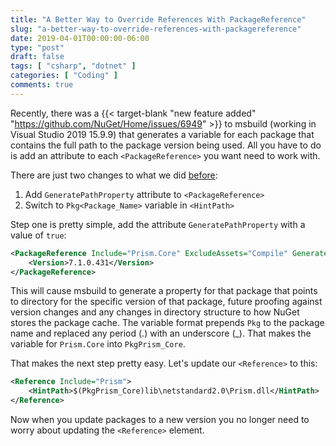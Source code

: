```yaml
---
title: "A Better Way to Override References With PackageReference"
slug: "a-better-way-to-override-references-with-packagereference"
date: 2019-04-01T00:00:00-06:00
type: "post"
draft: false
tags: [ "csharp", "dotnet" ]
categories: [ "Coding" ]
comments: true
---
```


Recently, there was a {{< target-blank "new feature added" "https://github.com/NuGet/Home/issues/6949" >}} to msbuild (working in Visual Studio 2019 15.9.9) that generates a variable for each package that contains the full path to the package version being used. All you have to do is add an attribute to each `<PackageReference>` you want need to work with. 

There are just two changes to what we did [before](/blog/post/forcing-a-specific-target-platform-with-packagereference):

1. Add `GeneratePathProperty` attribute to `<PackageReference>`
2. Switch to `Pkg<Package_Name>` variable in `<HintPath>`

Step one is pretty simple, add the attribute `GeneratePathProperty` with a value of `true`:

```xml
<PackageReference Include="Prism.Core" ExcludeAssets="Compile" GeneratePathProperty="true">
    <Version>7.1.0.431</Version>
</PackageReference>
```

This will cause msbuild to generate a property for that package that points to directory for the specific version of that package, future proofing against version changes and any changes in directory structure to how NuGet stores the package cache. The variable format prepends `Pkg` to the package name and replaced any period (.) with an underscore (_). That makes the variable for `Prism.Core` into `PkgPrism_Core`.

That makes the next step pretty easy. Let's update our `<Reference>` to this:

```xml
<Reference Include="Prism">
    <HintPath>$(PkgPrism_Core)lib\netstandard2.0\Prism.dll</HintPath>
</Reference>
```

Now when you update packages to a new version you no longer need to worry about updating the `<Reference>` element.